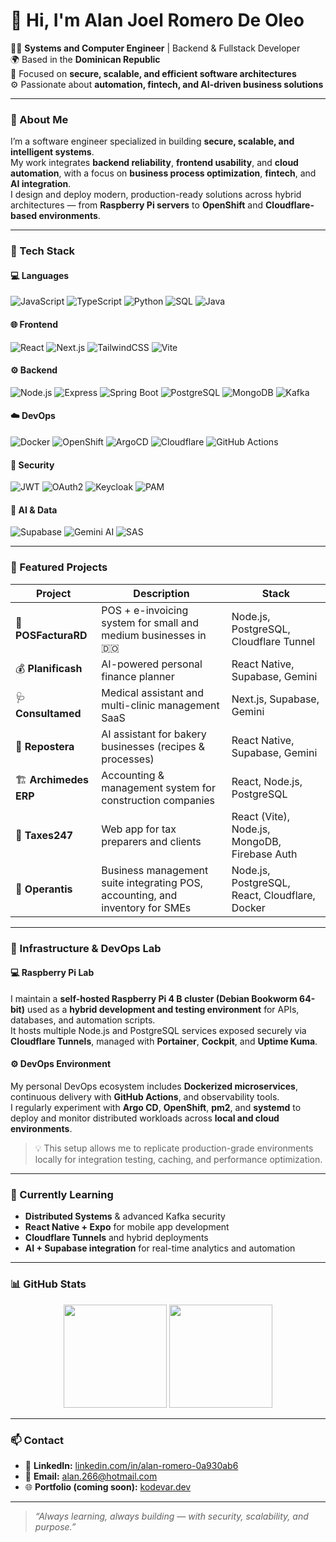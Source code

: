 # 👋 Hi, I'm Alan Joel Romero De Oleo  

👨‍💻 **Systems and Computer Engineer** | Backend & Fullstack Developer  
🌍 Based in the **Dominican Republic**  
🔐 Focused on **secure, scalable, and efficient software architectures**  
⚙️ Passionate about **automation, fintech, and AI-driven business solutions**

---

### 🧠 About Me

I’m a software engineer specialized in building **secure, scalable, and intelligent systems**.  
My work integrates **backend reliability**, **frontend usability**, and **cloud automation**, with a focus on **business process optimization**, **fintech**, and **AI integration**.  
I design and deploy modern, production-ready solutions across hybrid architectures — from **Raspberry Pi servers** to **OpenShift** and **Cloudflare-based environments**.

---

### 🚀 Tech Stack

#### 💻 Languages
![JavaScript](https://img.shields.io/badge/JavaScript-F7DF1E?style=flat-square&logo=javascript&logoColor=000)
![TypeScript](https://img.shields.io/badge/TypeScript-3178C6?style=flat-square&logo=typescript&logoColor=fff)
![Python](https://img.shields.io/badge/Python-3776AB?style=flat-square&logo=python&logoColor=fff)
![SQL](https://img.shields.io/badge/SQL-336791?style=flat-square&logo=postgresql&logoColor=fff)
![Java](https://img.shields.io/badge/Java-007396?style=flat-square&logo=openjdk&logoColor=fff)

#### 🌐 Frontend
![React](https://img.shields.io/badge/React-61DAFB?style=flat-square&logo=react&logoColor=000)
![Next.js](https://img.shields.io/badge/Next.js-000000?style=flat-square&logo=nextdotjs&logoColor=fff)
![TailwindCSS](https://img.shields.io/badge/TailwindCSS-06B6D4?style=flat-square&logo=tailwindcss&logoColor=fff)
![Vite](https://img.shields.io/badge/Vite-646CFF?style=flat-square&logo=vite&logoColor=fff)

#### ⚙️ Backend
![Node.js](https://img.shields.io/badge/Node.js-339933?style=flat-square&logo=node.js&logoColor=fff)
![Express](https://img.shields.io/badge/Express-000000?style=flat-square&logo=express&logoColor=fff)
![Spring Boot](https://img.shields.io/badge/Spring%20Boot-6DB33F?style=flat-square&logo=springboot&logoColor=fff)
![PostgreSQL](https://img.shields.io/badge/PostgreSQL-4169E1?style=flat-square&logo=postgresql&logoColor=fff)
![MongoDB](https://img.shields.io/badge/MongoDB-4EA94B?style=flat-square&logo=mongodb&logoColor=fff)
![Kafka](https://img.shields.io/badge/Kafka-231F20?style=flat-square&logo=apachekafka&logoColor=fff)

#### ☁️ DevOps
![Docker](https://img.shields.io/badge/Docker-2496ED?style=flat-square&logo=docker&logoColor=fff)
![OpenShift](https://img.shields.io/badge/OpenShift-EE0000?style=flat-square&logo=redhatopenshift&logoColor=fff)
![ArgoCD](https://img.shields.io/badge/ArgoCD-FB7A24?style=flat-square&logo=argo&logoColor=fff)
![Cloudflare](https://img.shields.io/badge/Cloudflare-F38020?style=flat-square&logo=cloudflare&logoColor=fff)
![GitHub Actions](https://img.shields.io/badge/GitHub%20Actions-2088FF?style=flat-square&logo=githubactions&logoColor=fff)

#### 🔐 Security
![JWT](https://img.shields.io/badge/JWT-000000?style=flat-square&logo=jsonwebtokens&logoColor=fff)
![OAuth2](https://img.shields.io/badge/OAuth2-3C8CFF?style=flat-square&logo=openid&logoColor=fff)
![Keycloak](https://img.shields.io/badge/Keycloak-DC382D?style=flat-square&logo=keycloak&logoColor=fff)
![PAM](https://img.shields.io/badge/PAM-333333?style=flat-square)

#### 🧠 AI & Data
![Supabase](https://img.shields.io/badge/Supabase-3FCF8E?style=flat-square&logo=supabase&logoColor=fff)
![Gemini AI](https://img.shields.io/badge/Gemini%20AI-4285F4?style=flat-square&logo=google&logoColor=fff)
![SAS](https://img.shields.io/badge/SAS-1A4E8A?style=flat-square&logo=sas&logoColor=fff)

---

### 💼 Featured Projects

| Project | Description | Stack |
|----------|--------------|--------|
| 🧾 **POSFacturaRD** | POS + e-invoicing system for small and medium businesses in 🇩🇴 | Node.js, PostgreSQL, Cloudflare Tunnel |
| 💰 **Planificash** | AI-powered personal finance planner | React Native, Supabase, Gemini |
| 🩺 **Consultamed** | Medical assistant and multi-clinic management SaaS | Next.js, Supabase, Gemini |
| 🍰 **Repostera** | AI assistant for bakery businesses (recipes & processes) | React Native, Supabase, Gemini |
| 🏗 **Archimedes ERP** | Accounting & management system for construction companies | React, Node.js, PostgreSQL |
| 🧾 **Taxes247** | Web app for tax preparers and clients | React (Vite), Node.js, MongoDB, Firebase Auth |
| 🏢 **Operantis** | Business management suite integrating POS, accounting, and inventory for SMEs | Node.js, PostgreSQL, React, Cloudflare, Docker |

---

### 🧱 Infrastructure & DevOps Lab

#### 💻 Raspberry Pi Lab
I maintain a **self-hosted Raspberry Pi 4 B cluster (Debian Bookworm 64-bit)** used as a **hybrid development and testing environment** for APIs, databases, and automation scripts.  
It hosts multiple Node.js and PostgreSQL services exposed securely via **Cloudflare Tunnels**, managed with **Portainer**, **Cockpit**, and **Uptime Kuma**.

#### ⚙️ DevOps Environment
My personal DevOps ecosystem includes **Dockerized microservices**, continuous delivery with **GitHub Actions**, and observability tools.  
I regularly experiment with **Argo CD**, **OpenShift**, **pm2**, and **systemd** to deploy and monitor distributed workloads across **local and cloud environments**.

> 💡 This setup allows me to replicate production-grade environments locally for integration testing, caching, and performance optimization.

---

### 🌱 Currently Learning

- **Distributed Systems** & advanced Kafka security  
- **React Native + Expo** for mobile app development  
- **Cloudflare Tunnels** and hybrid deployments  
- **AI + Supabase integration** for real-time analytics and automation  

---

### 📊 GitHub Stats

<p align="center">
  <img src="https://github-readme-stats.vercel.app/api?username=alan266&show_icons=true&theme=github_dark&hide_border=true" height="165">
  <img src="https://github-readme-stats.vercel.app/api/top-langs/?username=alan266&layout=compact&theme=github_dark&hide_border=true" height="165">
</p>

---

### 📫 Contact

- 💼 **LinkedIn:** [linkedin.com/in/alan-romero-0a930ab6](https://www.linkedin.com/in/alan-romero-0a930ab6)  
- 📧 **Email:** [alan.266@hotmail.com](mailto:alan.266@hotmail.com)  
- 🌐 **Portfolio (coming soon):** [kodevar.dev](https://kodevar.dev)

---

> _“Always learning, always building — with security, scalability, and purpose.”_
